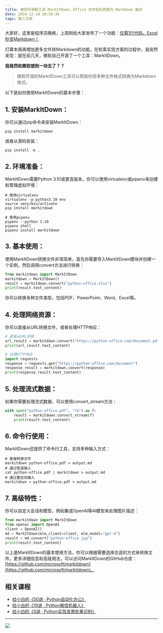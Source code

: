 ```yaml
---
title: 微软开源新工具 MarkItDown，Office 文件轻松转换为 Markdown 格式
date: 2024-12-18 20:56:36
tags: 第三方库
---
```


大家好，这里是程序员晚枫，上周刚给大家发布了一个功能：[仅需1行代码，Excel秒变Markdown！](https://mp.weixin.qq.com/s/ISE2SLf-F6k_38SEQqTGPg)

打算本周再增加更多文件转Markdown的功能，在检索实现方案的过程中，我突然发现：就在前几天，微软自己开源了一个工具：MarkItDown。

**我竟然和微软想到一块去了？？**


> 微软开源的MarkItDown工具可以帮助你将多种文件格式转换为Markdown格式。

以下是如何使用MarkItDown的基本步骤：

## 1. **安装MarkItDown**：
   你可以通过pip命令来安装MarkItDown：
   ```
   pip install markitdown
   ```
   或者从源码安装：
   ```
   pip install -e .
   ```
   

## 2. **环境准备**：
   MarkItDown需要Python 3.10或更高版本。你可以使用virtualenv或pipenv来创建和管理虚拟环境：
   ```
   # 使用virtualenv
   virtualenv -p python3.10 env
   source venv/bin/activate
   pip install markitdown

   # 使用pipenv
   pipenv --python 3.10
   pipenv shell
   pipenv install markitdown
   ```
   

## 3. **基本使用**：
   使用MarkItDown转换文件非常简单，首先你需要导入MarkItDown模块并创建一个实例，然后调用convert方法进行转换：
   ```python
   from markitdown import MarkItDown
   markitdown = MarkItDown()
   result = markitdown.convert("python-office.xlsx")
   print(result.text_content)
   ```
   你可以转换多种文件类型，包括PDF、PowerPoint、Word、Excel等。

## 4. **处理网络资源**：
   你可以直接从URL转换文件，或者处理HTTP响应：
   ```python
   # 直接从URL转换
   url_result = markitdown.convert("https://python-office.com/document.pdf")
   print(url_result.text_content)
   
   # 处理HTTP响应
   import requests
   response = requests.get("https://python-office.com/document")
   response_result = markitdown.convert(response)
   print(response_result.text_content)
   ```
   

## 5. **处理流式数据**：
   如果你需要处理流式数据，可以使用convert_stream方法：
   ```python
   with open("python-office.pdf", "rb") as f:
       result = markitdown.convert_stream(f)
       print(result.text_content)
   ```
   

## 6. **命令行使用**：
   MarkItDown还提供了命令行工具，支持多种输入方式：
   ```
   # 直接转换文件
   markitdown python-office.pdf > output.md
   # 通过管道输入
   cat python-office.pdf | markitdown > output.md
   # 通过重定向输入
   markitdown < python-office.pdf > output.md
   ```
   

## 7. **高级特性**：
   你可以自定义会话和模型，例如集成OpenAI等AI模型来处理图片描述：
   ```python
   from markitdown import MarkItDown
   from openai import OpenAI
   client = OpenAI()
   md = MarkItDown(mlm_client=client, mlm_model="gpt-4")
   result = md.convert("python-office.jpg")
   print(result.text_content)
   ```
   

以上是MarkItDown的基本使用方法，你可以根据需要选择合适的方式来转换文件。更多详细信息和高级用法，可以访问MarkItDown的GitHub仓库：[https://github.com/microsoft/markitdown](https://github.com/microsoft/markitdown)。


## 相关课程

- [给小白的《50讲 · Python自动化办公》](https://www.python-office.com/course/50-python-office.html)
- [给小白的《10讲 · Python微信机器人》](https://www.python-office.com/course-002/10-PyOfficeRobot/10-PyOfficeRobot.html)
- [给小白的《5讲 · Python实现发票批量识别》](https://www.python-office.com/course-002/5-poocr/5-poocr.html)


---



![](https://python-office-1300615378.cos.ap-chongqing.myqcloud.com/ads/gzh/sub-py.jpg)
